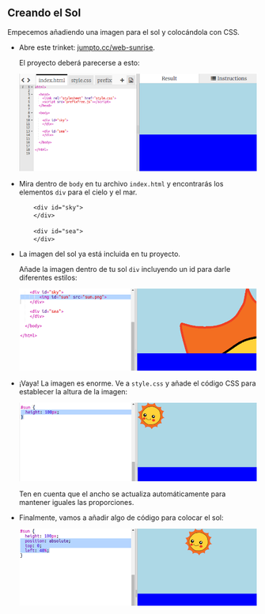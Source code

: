 ## Creando el Sol

Empecemos añadiendo una imagen para el sol y colocándola con CSS.

+ Abre este trinket: <a href="http://jumpto.cc/web-sunrise" target="_blank">jumpto.cc/web-sunrise</a>.
    
    El proyecto deberá parecerse a esto:
    
    ![captura de pantalla](images/sunrise-starter.png)

+ Mira dentro de `body` en tu archivo `index.html` y encontrarás los elementos `div` para el cielo y el mar.
    ```
        <div id="sky">
        </div>
        
        <div id="sea">
        </div>
    ```    

+ La imagen del sol ya está incluida en tu proyecto.
    
    Añade la imagen dentro de tu sol `div` incluyendo un id para darle diferentes estilos:
    
    ![captura de pantalla](images/sunrise-sun-image.png)

+ ¡Vaya! La imagen es enorme. Ve a `style.css` y añade el código CSS para establecer la altura de la imagen:
    
    ![captura de pantalla](images/sunrise-sun-height.png)
    
    Ten en cuenta que el ancho se actualiza automáticamente para mantener iguales las proporciones.

+ Finalmente, vamos a añadir algo de código para colocar el sol:
    
    ![captura de pantalla](images/sunrise-sun-position.png)